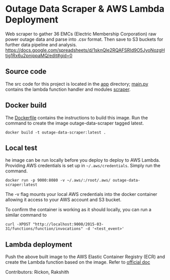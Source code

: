# Outage Data Scraper & AWS Lambda Deployment 
Web scraper to gather 36 EMCs (Electric Membership Corporation) raw power outage data and parse into .csv format. Then save to S3 buckets for further data pipeline and analysis.
https://docs.google.com/spreadsheets/d/1sknQle2RQAFSRId9O5JyoNozgHtig1Rx6u2pnippaMQ/edit#gid=0


## Source code
The src code for this project is located in the [app](./app) directory; [main.py](./app/main.py)
contains the lambda function handler and modules [scraper](./app/scrapers).

## Docker build
The [Dockerfile](./Dockerfile) contains the instructions to build this image. Run the command to create the image outage-data-scraper tagged latest.
```
docker build -t outage-data-scraper:latest .
```
## Local test
he image can be run locally before you deploy to deploy to AWS Lambda. Providing
AWS credentials is set up in `~/.aws/credentials`. Simply run the
command.
```
docker run -p 9000:8080 -v ~/.aws/:/root/.aws/ outage-data-scraper:latest
```
The -v flag mounts your local AWS credentials into the docker container allowing it access
to your AWS account and S3 bucket.

To confirm the container is working as it should locally, you can run a similar command to
```
curl -XPOST "http://localhost:9000/2015-03-31/functions/function/invocations" -d '<test_event>'
```

## Lambda deployment
Push the above built image to the AWS Elastic Container Registry (ECR) and create the Lambda function based on the image. Refer to [official doc](https://docs.aws.amazon.com/lambda/latest/dg/gettingstarted-images.html) 



Contributors:
Rickon, 
Rakshith
